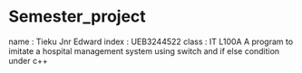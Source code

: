 # Semester_project
name : Tieku Jnr Edward
index : UEB3244522
class : IT L100A
A program to imitate a hospital management system using switch and if else condition under c++
